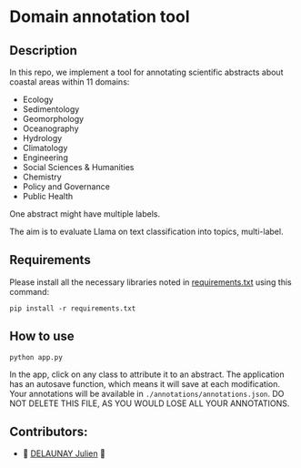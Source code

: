 # Domain annotation tool

## Description
In this repo, we implement a tool for annotating scientific abstracts about coastal areas within 11 domains:
- Ecology
- Sedimentology
- Geomorphology
- Oceanography
- Hydrology
- Climatology
- Engineering
- Social Sciences & Humanities
- Chemistry
- Policy and Governance
- Public Health

One abstract might have multiple labels.

The aim is to evaluate Llama on text classification into topics, multi-label.

## Requirements
Please install all the necessary libraries noted in [requirements.txt](./requirements.txt) using this command:

```
pip install -r requirements.txt
```

## How to use
```
python app.py
```

In the app, click on any class to attribute it to an abstract. The application has an autosave function, which means it will save at each modification. Your annotations will be available in `./annotations/annotations.json`. DO NOT DELETE THIS FILE, AS YOU WOULD LOSE ALL YOUR ANNOTATIONS.

## Contributors:

- :wheel: [DELAUNAY Julien](https://github.com/jdelaunay) :wheel: